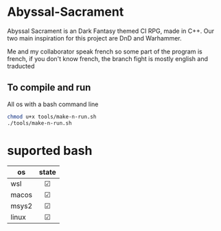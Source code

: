 # Abyssal-Sacrament
Abyssal Sacrament is an Dark Fantasy themed CI RPG, made in C++. 
Our two main inspiration for this project are DnD and Warhammer.

Me and my collaborator speak french so some part of the program is french, if you don't know french, the branch fight is mostly english and traducted

## To compile and run

All os with a bash command line
```bash
chmod u+x tools/make-n-run.sh
./tools/make-n-run.sh
```

# suported bash

|   os   |   state | 
|---    |:-:    |
|   wsl   |   &#x2611;   |
|   macos   |   &#x2611;  |   
|   msys2   |   &#x2611;  |
|   linux   |   &#x2611;  |
